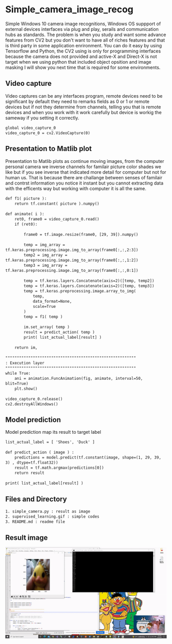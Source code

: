# Simple_camera_image_recog
Simple Windows 10 camera image recognitions, Windows OS suppport of external devices interfaces via plug and play, serails and communication hubs as standards. The problem is when you study and want some advance features from CV2 but you don't want to have all of riches features and that is third party in some application enrironment. You can do it easy by using Tensorflow and Python, the CV2 using is only for programming interfaces because the camera does not provided and active-X and Direct-X is not target when we using python that included object opsition and image masking I will show you next time that is required for some environments.

## Video capture ##

Video captures can be any interfaces program, remote devices need to be significant by default they need to remarks fields as 0 or 1 or remote devices but if not they determine from channels, telling you that is remote devices and when you work with it work carefully but device is workig the sameway if you setting it correctly.
```
global video_capture_0
video_capture_0 = cv2.VideoCapture(0)
```

## Presentation to Matlib plot ##

Presentation to Matlib plots as continue moving images, from the computer personal camera we inverse channels for familair picture color shades we like but if you see inverse that indicated more detail for computer but not for human us. That is because there are challange between senses of familair and contrst information you notice it instant but you cannot extracting data with the efficents way but working with computer it is all the same.
```
def f1( picture ):
    return tf.constant( picture ).numpy()

def animate( i ):
	ret0, frame0 = video_capture_0.read()
	if (ret0):		
		
		frame0 = tf.image.resize(frame0, [29, 39]).numpy()
		
		temp = img_array = tf.keras.preprocessing.image.img_to_array(frame0[:,:,2:3])
		temp2 = img_array = tf.keras.preprocessing.image.img_to_array(frame0[:,:,1:2])
		temp3 = img_array = tf.keras.preprocessing.image.img_to_array(frame0[:,:,0:1])

		temp = tf.keras.layers.Concatenate(axis=2)([temp, temp2])
		temp = tf.keras.layers.Concatenate(axis=2)([temp, temp3])
		temp = tf.keras.preprocessing.image.array_to_img(
			temp,
			data_format=None,
			scale=True
		)
		temp = f1( temp )
		
		im.set_array( temp )
		result = predict_action( temp )
		print( list_actual_label[result] )
		
	return im,
  
"""""""""""""""""""""""""""""""""""""""""""""""""""""""""
: Execution layer
"""""""""""""""""""""""""""""""""""""""""""""""""""""""""  
while True:
	ani = animation.FuncAnimation(fig, animate, interval=50, blit=True)
	plt.show()

video_capture_0.release()
cv2.destroyAllWindows()
```

## Model prediction ##
Model prediction map its result to target label
```
list_actual_label = [ 'Shoes', 'Duck' ]

def predict_action ( image ) :
	predictions = model.predict(tf.constant(image, shape=(1, 29, 39, 3) , dtype=tf.float32))
	result = tf.math.argmax(predictions[0])
	return result
  
print( list_actual_label[result] )
```

## Files and Directory ##
```
1. simple_camera.py : result as image
2. supervised_learning.gif : simple codes
3. README.md : readme file
```

## Result image ##
![Alt text](https://github.com/jkaewprateep/Simple_camera_image_recog/blob/main/supervised_learning.gif?raw=true "Title")
